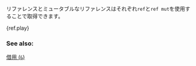 <!-- References and mutable references can be retrieved via
`ref` and `ref mut`: -->
リファレンスとミュータブルなリファレンスはそれぞれ`ref`と`ref mut`を使用することで取得できます。

{ref.play}

### See also:

[借用 (`&`)][borrow]

[borrow]: ../../../borrow.html
